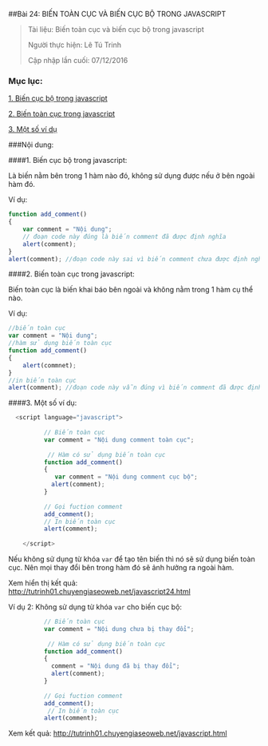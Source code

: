 ##Bài 24: BIẾN TOÀN CỤC VÀ BIẾN CỤC BỘ TRONG JAVASCRIPT

>Tài liệu: Biến toàn cục và biến cục bộ trong javascript
>
>Người thực hiện: Lê Tú Trinh
>
>Cập nhập lần cuối: 07/12/2016

### Mục lục:

[1. Biến cục bộ trong javascript](#1)

[2. Biến toàn cục trong javascript](#2)

[3. Một số ví dụ](#3)

###Nội dung:

<a name="1"></a>
####1. Biến cục bộ trong javascript:

Là biến nằm bên trong 1 hàm nào đó, không sử dụng được nếu ở bên ngoài hàm đó.

Ví dụ: 

```javascript
function add_comment()
{
	var comment = "Nội dung";
	// đoạn code này đúng là biến comment đã được định nghĩa
	alert(comment);
}
alert(comment); //đoạn code này sai vì biến comment chưa được định nghĩa
```

<a name="2"></a>
####2. Biến toàn cục trong javascript:

Biến toàn cục là biến khai báo bên ngoài và không nằm trong 1 hàm cụ thể nào.

Ví dụ:

```javascript
//biến toàn cục
var comment = "Nội dung";
//hàm sử dụng biến toàn cục
function add_comment()
{
	alert(commnet);
}
//in biến toàn cục
alert(comment); //đoạn code này vẫn đúng vì biến comment đã được định nghĩa
```

<a name="3"></a>
####3. Một số ví dụ:

```javascript
  <script language="javascript">
          
          // Biến toàn cục
          var comment = "Nội dung comment toàn cục";
          
           // Hàm có sử dụng biến toàn cục
          function add_comment()
          {
             var comment = "Nội dung comment cục bộ";
          	alert(comment);
          }
          
          // Gọi fuction comment
          add_comment();
          // In biến toàn cục
          alert(comment);
          
    </script>
```

Nếu không sử dụng từ khóa `var` để tạo tên biến thì nó sẽ sử dụng biến toàn cục. Nên mọi thay đổi bên trong hàm đó sẽ ảnh hưởng ra ngoài hàm.

Xem hiển thị kết quả: http://tutrinh01.chuyengiaseoweb.net/javascript24.html

Ví dụ 2: Không sử dụng từ khóa `var` cho biến cục bộ:

```javascript
 		  // Biến toàn cục
          var comment = "Nội dung chưa bị thay đổi";
          
           // Hàm có sử dụng biến toàn cục
          function add_comment()
          {
            comment = "Nội dung đã bị thay đổi";
            alert(comment);
          }
          
          // Gọi fuction comment
          add_comment();
           // In biến toàn cục
          alert(comment);
```

Xem kết quả: http://tutrinh01.chuyengiaseoweb.net/javascript.html
          
